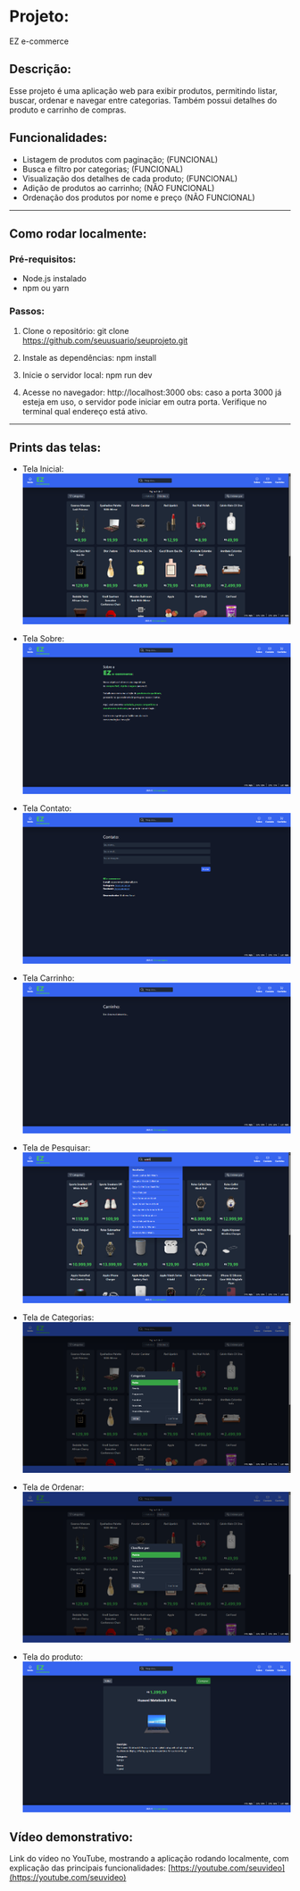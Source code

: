 
# Projeto:
EZ e-commerce

## Descrição:
Esse projeto é uma aplicação web para exibir produtos,
permitindo listar, buscar, ordenar e navegar entre categorias.
Também possui detalhes do produto e carrinho de compras.

## Funcionalidades:
- Listagem de produtos com paginação; (FUNCIONAL)
- Busca e filtro por categorias; (FUNCIONAL)
- Visualização dos detalhes de cada produto; (FUNCIONAL)
- Adição de produtos ao carrinho; (NÃO FUNCIONAL)
- Ordenação dos produtos por nome e preço (NÃO FUNCIONAL)

-------------------------------------------------------------

## Como rodar localmente:

### Pré-requisitos:
- Node.js instalado
- npm ou yarn

### Passos:
1. Clone o repositório:
git clone https://github.com/seuusuario/seuprojeto.git

2. Instale as dependências:
npm install

3. Inicie o servidor local:
npm run dev

4. Acesse no navegador:
http://localhost:3000
obs: caso a porta 3000 já esteja em uso,
o servidor pode iniciar em outra porta.
Verifique no terminal qual endereço está ativo.

-------------------------------------------------------------

## Prints das telas:
- Tela Inicial:
![Início](./screenshots/inicio.png)

- Tela Sobre:
![Sobre](./screenshots/sobre.png)

- Tela Contato:
![Contato](./screenshots/contato.png)

- Tela Carrinho:
![Carrinho](./screenshots/carrinho.png)

- Tela de Pesquisar:
![Pesquisar](./screenshots/pesquisar.png)

- Tela de Categorias:
![Categorias](./screenshots/categorias.png)

- Tela de Ordenar:
![Ordenar](./screenshots/ordenar.png)

- Tela do produto:
![Produto](./screenshots/produto.png)

## Vídeo demonstrativo:
Link do vídeo no YouTube,
mostrando a aplicação rodando localmente,
com explicação das principais funcionalidades:
[https://youtube.com/seuvideo](https://youtube.com/seuvideo)
